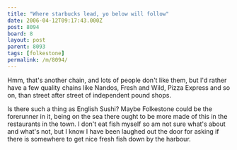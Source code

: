 ```yaml
---
title: "Where starbucks lead, yo below will follow"
date: 2006-04-12T09:17:43.000Z
post: 8094
board: 8
layout: post
parent: 8093
tags: [folkestone]
permalink: /m/8094/
---
```

Hmm, that's another chain, and lots of people don't like them, but I'd rather have a few quality chains like Nandos, Fresh and Wild, Pizza Express and so on, than street after street of independent pound shops.

Is there such a thing as English Sushi? Maybe Folkestone could be the forerunner in it, being on the sea there ought to be more made of this in the restaurants in the town. I don't eat fish myself so am not sure what's about and what's not, but I know I have been laughed out the door for asking if there is somewhere to get nice fresh fish down by the harbour.
